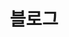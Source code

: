 ---
title: "블로그"
layout: archive
permalink: categories/blog
author_profile: true
sidebar_main: true
---